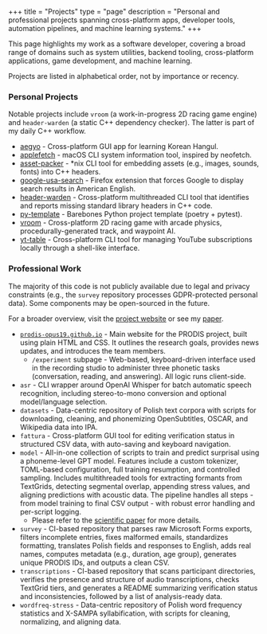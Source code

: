 +++
title = "Projects"
type = "page"
description = "Personal and professional projects spanning cross-platform apps, developer tools, automation pipelines, and machine learning systems."
+++

This page highlights my work as a software developer, covering a broad range of domains such as system utilities, backend tooling, cross-platform applications, game development, and machine learning.

Projects are listed in alphabetical order, not by importance or recency.


### Personal Projects

Notable projects include `vroom` (a work-in-progress 2D racing game engine) and `header-warden` (a static C++ dependency checker). The latter is part of my daily C++ workflow.

- [aegyo](https://github.com/ryouze/aegyo) - Cross-platform GUI app for learning Korean Hangul.
- [applefetch](https://github.com/ryouze/applefetch) - macOS CLI system information tool, inspired by neofetch.
- [asset-packer](https://github.com/ryouze/asset-packer) - *nix CLI tool for embedding assets (e.g., images, sounds, fonts) into C++ headers.
- [google-usa-search](https://github.com/ryouze/google-usa-search) - Firefox extension that forces Google to display search results in American English.
- [header-warden](https://github.com/ryouze/header-warden) - Cross-platform multithreaded CLI tool that identifies and reports missing standard library headers in C++ code.
- [py-template](https://github.com/ryouze/py-template) - Barebones Python project template (poetry + pytest).
- [vroom](https://github.com/ryouze/vroom) - Cross-platform 2D racing game with arcade physics, procedurally-generated track, and waypoint AI.
- [yt-table](https://github.com/ryouze/yt-table) - Cross-platform CLI tool for managing YouTube subscriptions locally through a shell-like interface.


### Professional Work

The majority of this code is not publicly available due to legal and privacy constraints (e.g., the `survey` repository processes GDPR-protected personal data). Some components may be open-sourced in the future.

For a broader overview, visit the [project website](https://prodis-opus19.github.io) or see my [paper](https://arxiv.org/abs/2404.10112).

- [`prodis-opus19.github.io`](https://prodis-opus19.github.io) - Main website for the PRODIS project, built using plain HTML and CSS. It outlines the research goals, provides news updates, and introduces the team members.
  - `/experiment` subpage - Web-based, keyboard-driven interface used in the recording studio to administer three phonetic tasks (conversation, reading, and answering). All logic runs client-side.
- `asr` - CLI wrapper around OpenAI Whisper for batch automatic speech recognition, including stereo-to-mono conversion and optional model/language selection.
- `datasets` - Data-centric repository of Polish text corpora with scripts for downloading, cleaning, and phonemizing OpenSubtitles, OSCAR, and Wikipedia data into IPA.
- `fattura` - Cross-platform GUI tool for editing verification status in structured CSV data, with auto-saving and keyboard navigation.
- `model` - All-in-one collection of scripts to train and predict surprisal using a phoneme-level GPT model. Features include a custom tokenizer, TOML-based configuration, full training resumption, and controlled sampling. Includes multithreaded tools for extracting formants from TextGrids, detecting segmental overlap, appending stress values, and aligning predictions with acoustic data. The pipeline handles all steps - from model training to final CSV output - with robust error handling and per-script logging.
  - Please refer to the [scientific paper](https://arxiv.org/abs/2404.10112) for more details.
- `survey` - CI-based repository that parses raw Microsoft Forms exports, filters incomplete entries, fixes malformed emails, standardizes formatting, translates Polish fields and responses to English, adds real names, computes metadata (e.g., duration, age group), generates unique PRODIS IDs, and outputs a clean CSV.
- `transcriptions` - CI-based repository that scans participant directories, verifies the presence and structure of audio transcriptions, checks TextGrid tiers, and generates a README summarizing verification status and inconsistencies, followed by a list of analysis-ready data.
- `wordfreq-stress` - Data-centric repository of Polish word frequency statistics and X-SAMPA syllabification, with scripts for cleaning, normalizing, and aligning data.
